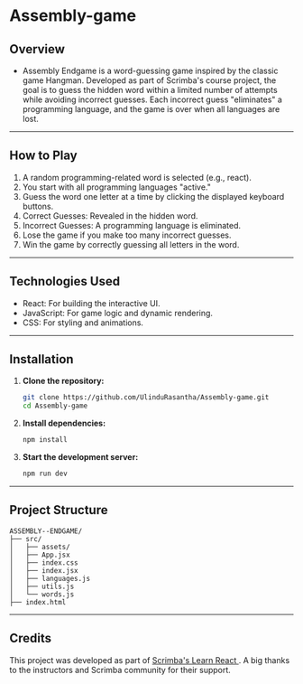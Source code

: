 # Assembly-game

## Overview
- Assembly Endgame is a word-guessing game inspired by the classic game Hangman. Developed as part of Scrimba's course project, the goal is to guess the hidden word within a limited number of attempts while avoiding incorrect guesses. Each incorrect guess "eliminates" a programming language, and the game is over when all languages are lost.
  
---
## How to Play
1. A random programming-related word is selected (e.g., react).
2. You start with all programming languages "active."
3. Guess the word one letter at a time by clicking the displayed keyboard buttons.
4. Correct Guesses: Revealed in the hidden word.
5. Incorrect Guesses: A programming language is eliminated.
6. Lose the game if you make too many incorrect guesses.
7. Win the game by correctly guessing all letters in the word.

---


## Technologies Used
- React: For building the interactive UI.
- JavaScript: For game logic and dynamic rendering.
- CSS: For styling and animations.

---

## Installation
1. **Clone the repository:**

   ```bash
   git clone https://github.com/UlinduRasantha/Assembly-game.git
   cd Assembly-game

2.  **Install dependencies:**
    ```bash
    npm install

3. **Start the development server:**
     ```bash
    npm run dev
---
##  **Project Structure**

    ASSEMBLY--ENDGAME/
    ├── src/
    │   ├── assets/
    │   ├── App.jsx
    │   ├── index.css
    │   ├── index.jsx
    │   ├── languages.js
    │   ├── utils.js
    │   └── words.js
    ├── index.html
  

---

## Credits
This project was developed as part of <a href="https://scrimba.com/learn-react-c0e" target="_blank">Scrimba's Learn React </a>. A big thanks to the instructors and Scrimba community for their support.

